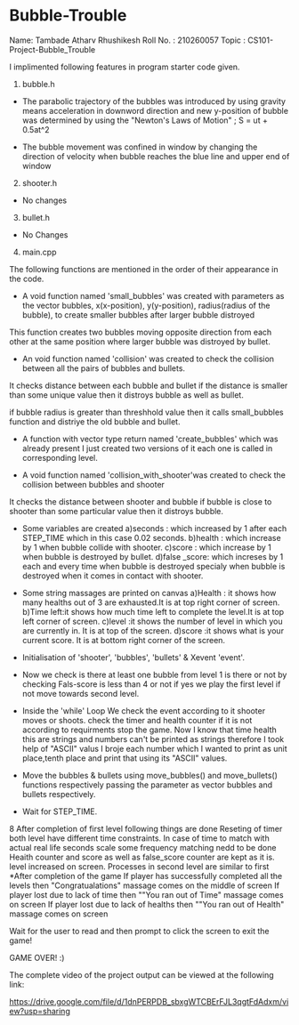 # Bubble-Trouble
Name: Tambade Atharv Rhushikesh
Roll No. : 210260057
Topic : CS101-Project-Bubble_Trouble

I implimented following features in program starter code given.


1. bubble.h

* The parabolic trajectory of the bubbles was introduced by using gravity means acceleration in downword direction and new y-position of bubble was determined by using the "Newton's Laws of Motion" ; S = ut + 0.5at^2

* The bubble movement was confined in window by changing the direction of velocity when bubble reaches the blue line and upper end of window



2. shooter.h

* No changes


3. bullet.h

* No Changes



4. main.cpp

The following functions are mentioned in the order of their appearance in the code.

* A void function named 'small_bubbles' was created with parameters as the vector bubbles, x(x-position), y(y-position), radius(radius of the bubble), to create smaller bubbles after larger bubble distroyed 

This function creates two bubbles moving opposite direction from each other at the same position where larger bubble was distroyed by bullet.


* An void function named 'collision' was created to check the collision between all the pairs of bubbles and bullets.

It checks distance between each bubble and bullet if the distance is smaller than some unique value then it distroys bubble as well as bullet.

if bubble radius is greater than threshhold value then it calls small_bubbles function and distriye the old bubble and bullet.


* A function with vector type return named 'create_bubbles' which was already present I just created two versions of it each one is called in corresponding level.


* A void function named 'collision_with_shooter'was created to check the collision between bubbles and shooter

It checks the distance between shooter and bubble if bubble is close to shooter than some particular value then it distroys bubble.


* Some variables are created
  a)seconds     : which increased by 1 after each STEP_TIME which in this case 0.02 seconds.
  b)health      : which increase by 1 when bubble collide with shooter.
  c)score       : which increase by 1 when bubble is destroyed by bullet.
  d)false _score: which increses by 1 each and every time when bubble is destroyed specialy when bubble is destroyed when it comes in contact with shooter.

* Some string massages are printed on canvas
  a)Health   : it shows how many healths out of 3 are exhausted.It is at top right corner of screen.
  b)Time left:it shows how much time left to complete the level.It is at top left corner of screen.
  c)level    :it shows the number of level in which you are currently in. It is at top of the screen.
  d)score    :it shows what is your current score. It is at bottom right corner of the screen.

* Initialisation of 'shooter', 'bubbles', 'bullets' & Xevent 'event'.

* Now we check is there at least one bubble from level 1 is there or not by checking Fals-score is less than 4 or not if yes we play the first level if not move
  towards second level. 

* Inside the 'while' Loop
   We check the event according to it shooter moves or shoots.
   check the timer and health counter if it is not according to requirments stop the game.
   Now I know that time health this are strings and numbers can't be printed as strings therefore I took help of "ASCII" valus I broje each number which I 
   wanted to print as unit place,tenth place and print that using its "ASCII" values.


* Move the bubbles & bullets using move_bubbles() and move_bullets() functions respectively passing the parameter as vector bubbles and bullets respectively.

* Wait for STEP_TIME.
	
8 After completion of first level following things are done
   Reseting of timer both level have different time constraints. In case of time to match with actual real life seconds scale some frequency matching nedd to be done
   Heaith counter and score as well as false_score counter are kept as it is.
   level increased on screen.
   Processes in second level are similar to first
*After completion of the game
   If player has successfully completed all the levels then "Congratualations" massage comes on the middle of screen
   If player lost due to lack of time then ""You ran out of Time" massage comes on screen
   If player lost due to lack of healths then ""You ran out of Health" massage comes on screen
 

Wait for the user to read and then prompt to click the screen to exit the game!

GAME OVER! :)



The complete video of the project output can be viewed at the following link:

https://drive.google.com/file/d/1dnPERPDB_sbxgWTCBErFJL3qgtFdAdxm/view?usp=sharing


